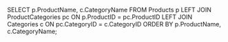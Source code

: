 SELECT
p.ProductName,
c.CategoryName
FROM
Products p
LEFT JOIN
ProductCategories pc ON p.ProductID = pc.ProductID
LEFT JOIN
Categories c ON pc.CategoryID = c.CategoryID
ORDER BY
p.ProductName, c.CategoryName;